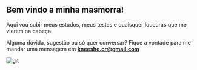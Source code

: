 ## Bem vindo a minha masmorra!

<!--
**kneeshe/kneeshe** is a ✨ _special_ ✨ repository because its `README.md` (this file) appears on your GitHub profile.

Here are some ideas to get you started:

- 🔭 I’m currently working on ...
- 🌱 I’m currently learning ...
- 👯 I’m looking to collaborate on ...
- 🤔 I’m looking for help with ...
- 💬 Ask me about ...
- 📫 How to reach me: ...
- 😄 Pronouns: ...
- ⚡ Fun fact: ...
-->

Aqui vou subir meus estudos, meus testes e quaisquer loucuras que me vierem na cabeça.

Alguma dúvida, sugestão ou só quer conversar? Fique a vontade para me mandar uma mensagem em **kneeshe.cr@gmail.com**

![git](https://github.com/user-attachments/assets/f9e91943-2c85-4ff1-b7b3-6a7ba4ddf3da)
